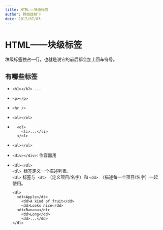 ```yaml
---
title: HTML——块级标签
author: 胖娃娃树下
date: 2017/07/03
---
```


# HTML——块级标签
块级标签独占一行，也就是说它的前后都会加上回车符号。

## 有哪些标签
- ``<h1></h2> ...``
- ``<p></p>``
- ``<hr />``
- ``<ol></ol>``
-
        <ol>
          <li>...</li>
        </ol>
                
- ``<ul></ul>``
- ``<div></div>``: 作容器用
- ``<dl></dl>``  
  ``<dl> ``标签定义一个描述列表。  
  ``<dl>`` 标签与`` <dt>`` （定义项目/名字）和 ``<dd> ``（描述每一个项目/名字）一起使用。

      <dl>
        <dt>Apple</dt>
          <dd>A kind of fruit</dd>
          <dd>Looks nice</dd>
        <dt>Banana</dt>
          <dd>Long</dd>
          <dd>...</dd>
      </dl>
